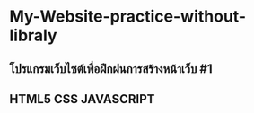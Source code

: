 # My-Website-practice-without-libraly
## โปรแกรมเว็บไซต์เพื่อฝึกฝนการสร้างหน้าเว็บ #1
## HTML5 CSS JAVASCRIPT
